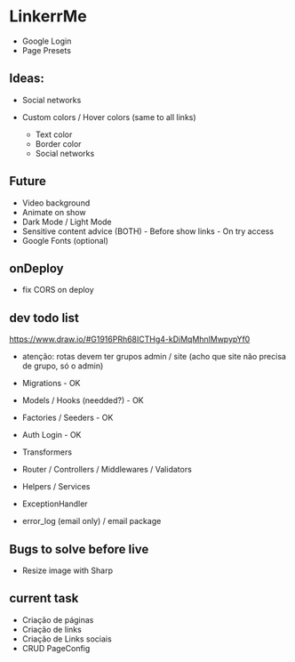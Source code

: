 # LinkerrMe

-   Google Login
-   Page Presets

## Ideas:

-   Social networks

*   Custom colors / Hover colors (same to all links)

    -   Text color
    -   Border color
    -   Social networks

## Future

-   Video background
-   Animate on show
-   Dark Mode / Light Mode
-   Sensitive content advice (BOTH) - Before show links - On try access
-   Google Fonts (optional)

## onDeploy

-   fix CORS on deploy

## dev todo list

https://www.draw.io/#G1916PRh68ICTHg4-kDiMqMhnlMwpypYf0

-   atenção: rotas devem ter grupos admin / site (acho que site não precisa de grupo, só o admin)

-   Migrations - OK
-   Models / Hooks (needded?) - OK
-   Factories / Seeders - OK
-   Auth Login - OK
-   Transformers
-   Router / Controllers / Middlewares / Validators
-   Helpers / Services
-   ExceptionHandler
-   error_log (email only) / email package

## Bugs to solve before live

-   Resize image with Sharp

## current task

-   Criação de páginas
-   Criação de links
-   Criação de Links sociais
-   CRUD PageConfig
